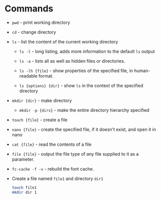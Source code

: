 # Commands

* `pwd` - print working directory

* `cd` - change directory

* `ls` - list the content of the current working directory

	* `ls -l` - long listing, adds more information to the default `ls` output

	* `ls -a` - lists all as well as hidden files or directories.

	* `ls -lh {file}` - show properties of the specified file, in human-readable format.

	* `ls {options} {dir}` - show `ls` in the context of the specified directory

* `mkdir {dir}` - make directory

	* `mkdir -p {dirs}` - make the entire directory hierarchy specified

* `touch {file}` - create a file

* `nano {file}` - create the specified file, if it doesn't exist, and open it in nano

* `cat {file}` - read the contents of a file

* `file {file}` - output the file type of any file supplied to it as a parameter.

* `fc-cache -f -v` - rebuild the font cache.

* Create a file named `file1` and directory `dir1`

	```bash
	touch file1
	mkdir dir 1
	```

